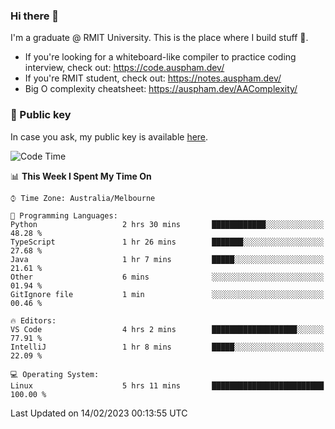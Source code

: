 ### Hi there 👋

I'm a graduate @ RMIT University. This is the place where I build stuff 👀. 

- If you're looking for a whiteboard-like compiler to practice coding interview, check out: https://code.auspham.dev/
- If you're RMIT student, check out: https://notes.auspham.dev/
- Big O complexity cheatsheet: https://auspham.dev/AAComplexity/

### 🔑 Public key

In case you ask, my public key is available [here](https://public.auspham.dev/).

<!--START_SECTION:waka-->
![Code Time](http://img.shields.io/badge/Code%20Time-946%20hrs%2055%20mins-blue)

📊 **This Week I Spent My Time On** 

```text
⌚︎ Time Zone: Australia/Melbourne

💬 Programming Languages: 
Python                   2 hrs 30 mins       ████████████░░░░░░░░░░░░░   48.28 % 
TypeScript               1 hr 26 mins        ███████░░░░░░░░░░░░░░░░░░   27.68 % 
Java                     1 hr 7 mins         █████░░░░░░░░░░░░░░░░░░░░   21.61 % 
Other                    6 mins              ░░░░░░░░░░░░░░░░░░░░░░░░░   01.94 % 
GitIgnore file           1 min               ░░░░░░░░░░░░░░░░░░░░░░░░░   00.46 % 

🔥 Editors: 
VS Code                  4 hrs 2 mins        ███████████████████░░░░░░   77.91 % 
IntelliJ                 1 hr 8 mins         █████░░░░░░░░░░░░░░░░░░░░   22.09 % 

💻 Operating System: 
Linux                    5 hrs 11 mins       █████████████████████████   100.00 % 

```


 Last Updated on 14/02/2023 00:13:55 UTC
<!--END_SECTION:waka-->

<!--
**rockmanvnx6/rockmanvnx6** is a ✨ _special_ ✨ repository because its `README.md` (this file) appears on your GitHub profile.

Here are some ideas to get you started:

- 🔭 I’m currently working on ...
- 🌱 I’m currently learning ...
- 👯 I’m looking to collaborate on ...
- 🤔 I’m looking for help with ...
- 💬 Ask me about ...
- 📫 How to reach me: ...
- 😄 Pronouns: ...
- ⚡ Fun fact: ...
-->
